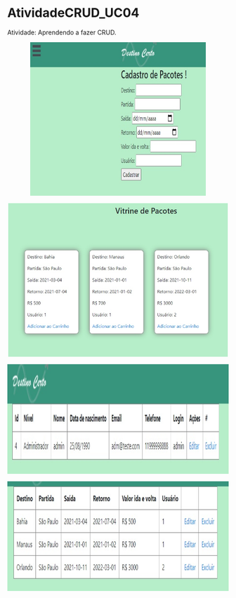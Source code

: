 ﻿# AtividadeCRUD_UC04
Atividade: Aprendendo a fazer CRUD.

<p align="center"><img width="400" height="350" src="./wwwroot/toReadMe/pt1.jpg"></p>

<p align="center"><img width="500" height="350" src="./wwwroot/toReadMe/pt2.jpg"></p>

<p align="center"><img width="600" height="250" src="./wwwroot/toReadMe/pt3.jpg"></p>

<p align="center"><img width="600" height="250" src="./wwwroot/toReadMe/pt4.jpg"></p>
